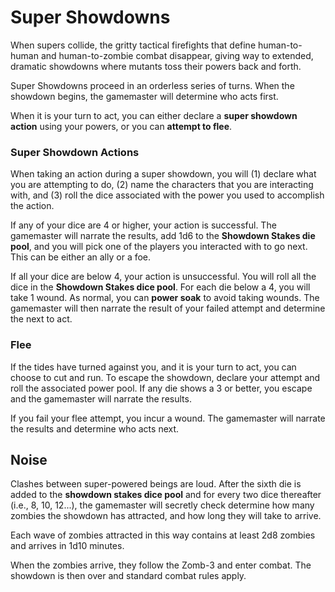 # Super Showdowns

When supers collide, the gritty tactical firefights that define human-to-human and human-to-zombie combat disappear, giving way to extended, dramatic showdowns where mutants toss their powers back and forth.

Super Showdowns proceed in an orderless series of turns. When the showdown begins, the gamemaster will determine who acts first.

When it is your turn to act, you can either declare a **super showdown action** using your powers, or you can **attempt to flee**.

### Super Showdown Actions
When taking an action during a super showdown, you will (1) declare what you are attempting to do, (2) name the characters that you are interacting with, and (3) roll the dice associated with the power you used to accomplish the action.

If any of your dice are 4 or higher, your action is successful. The gamemaster will narrate the results, add 1d6 to the **Showdown Stakes die pool**, and you will pick one of the players you interacted with to go next. This can be either an ally or a foe.

If all your dice are below 4, your action is unsuccessful. You will roll all the dice in the **Showdown Stakes dice pool**. For each die below a 4, you will take 1 wound. As normal, you can **power soak** to avoid taking wounds. The gamemaster will then narrate the result of your failed attempt and determine the next to act.

### Flee
If the tides have turned against you, and it is your turn to act, you can choose to cut and run. To escape the showdown, declare your attempt and roll the associated power pool. If any die shows a 3 or better, you escape and the gamemaster will narrate the results.

If you fail your flee attempt, you incur a wound. The gamemaster will narrate the results and determine who acts next.

## Noise
Clashes between super-powered beings are loud. After the sixth die is added to the **showdown stakes dice pool** and for every two dice thereafter (i.e., 8, 10, 12...), the gamemaster will secretly check determine how many zombies the showdown has attracted, and how long they will take to arrive.

Each wave of zombies attracted in this way contains at least 2d8 zombies and arrives in 1d10 minutes.

When the zombies arrive, they follow the Zomb-3 and enter combat. The showdown is then over and standard combat rules apply.